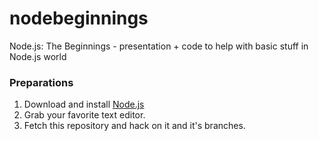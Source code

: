 nodebeginnings
==============

Node.js: The Beginnings - presentation + code to help with basic stuff in Node.js world


### Preparations

1. Download and install [Node.js](http://nodejs.org/)
2. Grab your favorite text editor.
3. Fetch this repository and hack on it and it's branches.